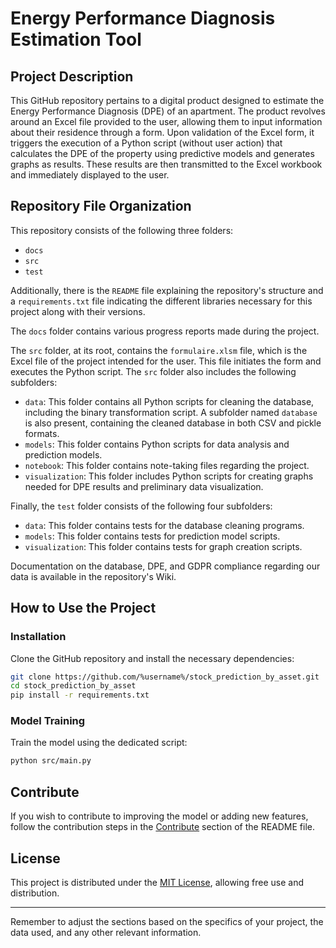 # Energy Performance Diagnosis Estimation Tool

## Project Description
This GitHub repository pertains to a digital product designed to estimate the Energy Performance Diagnosis (DPE) of an apartment. The product revolves around an Excel file provided to the user, allowing them to input information about their residence through a form. Upon validation of the Excel form, it triggers the execution of a Python script (without user action) that calculates the DPE of the property using predictive models and generates graphs as results. These results are then transmitted to the Excel workbook and immediately displayed to the user.

## Repository File Organization
This repository consists of the following three folders:
- `docs`
- `src`
- `test`

Additionally, there is the `README` file explaining the repository's structure and a `requirements.txt` file indicating the different libraries necessary for this project along with their versions.

The `docs` folder contains various progress reports made during the project.

The `src` folder, at its root, contains the `formulaire.xlsm` file, which is the Excel file of the project intended for the user. This file initiates the form and executes the Python script. The `src` folder also includes the following subfolders:
- `data`: This folder contains all Python scripts for cleaning the database, including the binary transformation script. A subfolder named `database` is also present, containing the cleaned database in both CSV and pickle formats.
- `models`: This folder contains Python scripts for data analysis and prediction models.
- `notebook`: This folder contains note-taking files regarding the project.
- `visualization`: This folder includes Python scripts for creating graphs needed for DPE results and preliminary data visualization.

Finally, the `test` folder consists of the following four subfolders:
- `data`: This folder contains tests for the database cleaning programs.
- `models`: This folder contains tests for prediction model scripts.
- `visualization`: This folder contains tests for graph creation scripts.

Documentation on the database, DPE, and GDPR compliance regarding our data is available in the repository's Wiki.

## How to Use the Project

### Installation

Clone the GitHub repository and install the necessary dependencies:

```bash
git clone https://github.com/%username%/stock_prediction_by_asset.git
cd stock_prediction_by_asset
pip install -r requirements.txt
```

### Model Training

Train the model using the dedicated script:

```bash
python src/main.py
```

## Contribute

If you wish to contribute to improving the model or adding new features, follow the contribution steps in the [Contribute](#contribute) section of the README file.

## License

This project is distributed under the [MIT License](link_to_license), allowing free use and distribution.

---
Remember to adjust the sections based on the specifics of your project, the data used, and any other relevant information.
